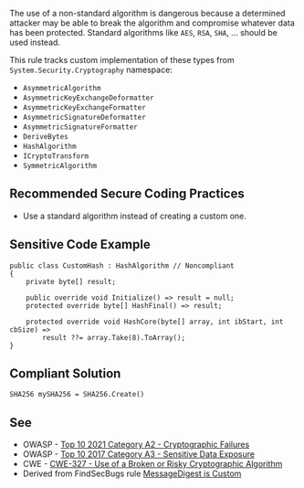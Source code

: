 The use of a non-standard algorithm is dangerous because a determined attacker may be able to break the algorithm and compromise whatever data has
been protected. Standard algorithms like `AES`, `RSA`, `SHA`, …​ should be used instead.

This rule tracks custom implementation of these types from `System.Security.Cryptography` namespace:

-   `AsymmetricAlgorithm`
-   `AsymmetricKeyExchangeDeformatter`
-   `AsymmetricKeyExchangeFormatter`
-   `AsymmetricSignatureDeformatter`
-   `AsymmetricSignatureFormatter`
-   `DeriveBytes`
-   `HashAlgorithm`
-   `ICryptoTransform`
-   `SymmetricAlgorithm`

## Recommended Secure Coding Practices

-   Use a standard algorithm instead of creating a custom one.

## Sensitive Code Example

    public class CustomHash : HashAlgorithm // Noncompliant
    {
        private byte[] result;
    
        public override void Initialize() => result = null;
        protected override byte[] HashFinal() => result;
    
        protected override void HashCore(byte[] array, int ibStart, int cbSize) =>
            result ??= array.Take(8).ToArray();
    }

## Compliant Solution

    SHA256 mySHA256 = SHA256.Create()

## See

-   OWASP - [Top 10 2021 Category A2 - Cryptographic Failures](https://owasp.org/Top10/A02_2021-Cryptographic_Failures/)
-   OWASP - [Top 10 2017 Category A3 - Sensitive Data
  Exposure](https://owasp.org/www-project-top-ten/2017/A3_2017-Sensitive_Data_Exposure)
-   CWE - [CWE-327 - Use of a Broken or Risky Cryptographic Algorithm](https://cwe.mitre.org/data/definitions/327)
-   Derived from FindSecBugs rule [MessageDigest is Custom](https://h3xstream.github.io/find-sec-bugs/bugs.htm#CUSTOM_MESSAGE_DIGEST)